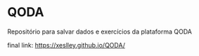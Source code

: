 # QODA
Repositório para salvar dados e exercícios da plataforma QODA

final link:
https://xeslley.github.io/QODA/
